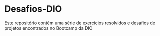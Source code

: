 # Desafios-DIO
 Este repositório contém uma série de exercícios resolvidos e desafios de projetos encontrados no Bootcamp da DIO
